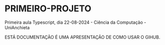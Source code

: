 # PRIMEIRO-PROJETO
Primeira aula Typescript, dia 22-08-2024 - Ciência da Computação - UniAnchieta


ESTÁ DOCUMENTAÇÃO É UMA APRESENTAÇÃO DE COMO USAR O GIHUB.
